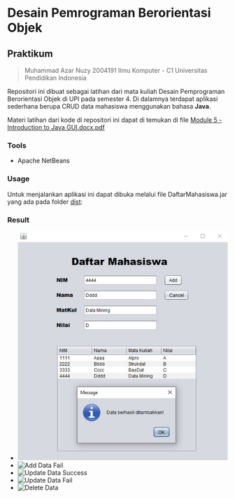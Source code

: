 # Desain Pemrograman Berorientasi Objek

## Praktikum 
> Muhammad Azar Nuzy 
> 2004191
> Ilmu Komputer - C1
> Universitas Pendidikan Indonesia

Repositori ini dibuat sebagai latihan dari mata kuliah Desain Pemprograman Berorientasi Objek di UPI pada semester 4. Di dalamnya terdapat aplikasi sederhana berupa CRUD data mahasiswa menggunakan bahasa **Java**.

Materi latihan dari kode di repositori ini dapat di temukan di file  [Module 5 - Introduction to Java GUI.docx.pdf](https://github.com/azarnuzy/LATIHAN5DPBO2022.git)

### Tools
- Apache NetBeans

### Usage

Untuk menjalankan aplikasi ini dapat dibuka melalui file DaftarMahasiswa.jar yang ada pada folder [dist](https://github.com/azarnuzy/LATIHAN5DPBO2022/tree/master/dist):

### Result

- ![Add Data Succes](https://github.com/azarnuzy/LATIHAN5DPBO2022/blob/master/ScreenShot/addDataSuccess.jpg)     
- ![Add Data Fail](https://github.com/azarnuzy/LATIHAN5DPBO2022/tree/master/ScreenShot/addDataFail.jpg)      
- ![Update Data Success](https://github.com/azarnuzy/LATIHAN5DPBO2022/tree/master/ScreenShot/updateSuccess.jpg)       
- ![Update Data Fail](https://github.com/azarnuzy/LATIHAN5DPBO2022/tree/master/ScreenShot/updateFailed.jpg)        
- ![Delete Data](https://github.com/azarnuzy/LATIHAN5DPBO2022/tree/master/ScreenShot/delete.jpg)     

